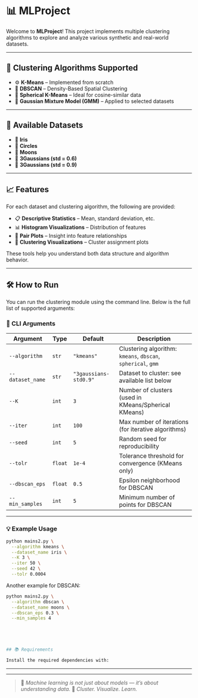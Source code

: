 # 📊 MLProject

Welcome to **MLProject**!
This project implements multiple clustering algorithms to explore and analyze various synthetic and real-world datasets.

---

## 🚀 Clustering Algorithms Supported

* ⚙️ **K-Means** – Implemented from scratch
* 🧭 **DBSCAN** – Density-Based Spatial Clustering
* 🧿 **Spherical K-Means** – Ideal for cosine-similar data
* 🎲 **Gaussian Mixture Model (GMM)** – Applied to selected datasets

---

## 📁 Available Datasets

* 🌸 **Iris**
* 🔵 **Circles**
* 🌙 **Moons**
* 🎯 **3Gaussians (std = 0.6)**
* 🎯 **3Gaussians (std = 0.9)**

---

## 📈 Features

For each dataset and clustering algorithm, the following are provided:

* 📋 **Descriptive Statistics** – Mean, standard deviation, etc.
* 📊 **Histogram Visualizations** – Distribution of features
* 🔗 **Pair Plots** – Insight into feature relationships
* 📍 **Clustering Visualizations** – Cluster assignment plots

These tools help you understand both data structure and algorithm behavior.

---

## 🛠️ How to Run

You can run the clustering module using the command line. Below is the full list of supported arguments:

### 🔧 CLI Arguments

| Argument         | Type    | Default               | Description                                                  |
| ---------------- | ------- | --------------------- | ------------------------------------------------------------ |
| `--algorithm`    | `str`   | `"kmeans"`            | Clustering algorithm: `kmeans`, `dbscan`, `spherical`, `gmm` |
| `--dataset_name` | `str`   | `"3gaussians-std0.9"` | Dataset to cluster: see available list below                 |
| `--K`            | `int`   | `3`                   | Number of clusters (used in KMeans/Spherical KMeans)         |
| `--iter`         | `int`   | `100`                 | Max number of iterations (for iterative algorithms)          |
| `--seed`         | `int`   | `5`                   | Random seed for reproducibility                              |
| `--tolr`         | `float` | `1e-4`                | Tolerance threshold for convergence (KMeans only)            |
| `--dbscan_eps`   | `float` | `0.5`                 | Epsilon neighborhood for DBSCAN                              |
| `--min_samples`  | `int`   | `5`                   | Minimum number of points for DBSCAN                          |

---

### 💡 Example Usage

```bash
python mains2.py \
  --algorithm kmeans \
  --dataset_name iris \
  --K 3 \
  --iter 50 \
  --seed 42 \
  --tolr 0.0004
```

Another example for DBSCAN:

```bash
python mains2.py \
  --algorithm dbscan \
  --dataset_name moons \
  --dbscan_eps 0.3 \
  --min_samples 4





## 📚 Requirements

Install the required dependencies with:


```

---

---

> 🧠 *Machine learning is not just about models — it’s about understanding data.*
> 🎯 *Cluster. Visualize. Learn.*
